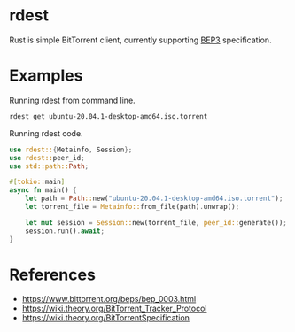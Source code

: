 # rdest
Rust is simple BitTorrent client, currently supporting [BEP3](https://www.bittorrent.org/beps/bep_0003.html#bencoding) specification.

# Examples
Running rdest from command line.
```bash
rdest get ubuntu-20.04.1-desktop-amd64.iso.torrent
```
Running rdest code.
```rust
use rdest::{Metainfo, Session};
use rdest::peer_id;
use std::path::Path;

#[tokio::main]
async fn main() {
    let path = Path::new("ubuntu-20.04.1-desktop-amd64.iso.torrent");
    let torrent_file = Metainfo::from_file(path).unwrap();

    let mut session = Session::new(torrent_file, peer_id::generate());
    session.run().await;
}
```

# References
- https://www.bittorrent.org/beps/bep_0003.html
- https://wiki.theory.org/BitTorrent_Tracker_Protocol
- https://wiki.theory.org/BitTorrentSpecification